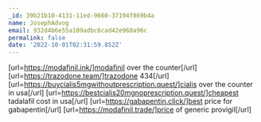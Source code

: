 ```yaml
---
_id: 39b21b10-4131-11ed-9660-37194f869b4a
name: JosephAdvog
email: 932d4b6e55a109adbc6cad42e968a96c
permalink: false
date: '2022-10-01T02:31:59.852Z'
---
```

[url=https://modafinil.ink/]modafinil over the counter[/url] [url=https://trazodone.team/]trazodone 434[/url] [url=https://buycialis5mgwithoutprescription.quest/]cialis over the counter in usa[/url] [url=https://bestcialis20mgnoprescription.quest/]cheapest tadalafil cost in usa[/url] [url=https://gabapentin.click/]best price for gabapentin[/url] [url=https://modafinil.trade/]price of generic provigil[/url]
